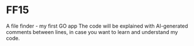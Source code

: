 # FF15
A file finder - my first GO app
The code will be explained with AI-generated comments between lines, in case you want to learn and understand my code.
